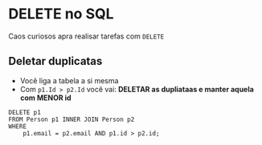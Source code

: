 # DELETE no SQL

Caos curiosos apra realisar tarefas com `DELETE`

## Deletar duplicatas

+ Você liga a tabela a si mesma
+ Com `p1.Id > p2.Id` você vai: **DELETAR as dupliataas e manter aquela com MENOR id**

````
DELETE p1 
FROM Person p1 INNER JOIN Person p2
WHERE 
	p1.email = p2.email AND p1.id > p2.id;
````